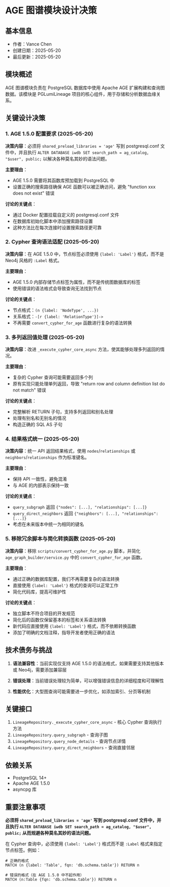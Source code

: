 # AGE 图谱模块设计决策

## 基本信息
- 作者：Vance Chen
- 创建日期：2025-05-20
- 最后更新：2025-05-20

## 模块概述
AGE 图谱模块负责在 PostgreSQL 数据库中使用 Apache AGE 扩展构建和查询图数据。该模块是 PGLumiLineage 项目的核心组件，用于存储和分析数据血缘关系。

## 关键设计决策

### 1. AGE 1.5.0 配置要求 (2025-05-20)

**决策内容**：必须将 `shared_preload_libraries = 'age'` 写到 postgresql.conf 文件中，并且执行 `ALTER DATABASE iwdb SET search_path = ag_catalog, "$user", public;` 以解决各种莫名其妙的语法问题。

**主要理由**：
- AGE 1.5.0 需要将其函数库预加载到 PostgreSQL 中
- 设置正确的搜索路径确保 AGE 函数可以被正确访问，避免 "function xxx does not exist" 错误

**讨论的关键点**：
- 通过 Docker 配置挂载自定义的 postgresql.conf 文件
- 在数据库初始化脚本中添加搜索路径设置
- 这种方法比在每次连接时设置搜索路径更可靠

### 2. Cypher 查询语法适配 (2025-05-20)

**决策内容**：在 AGE 1.5.0 中，节点标签必须使用 `{label: 'Label'}` 格式，而不是 Neo4j 风格的 `:Label` 格式。

**主要理由**：
- AGE 1.5.0 内部存储节点标签为属性，而不是传统图数据库的标签
- 使用错误的语法格式会导致查询无法找到节点

**讨论的关键点**：
- 节点格式：`(n {label: 'NodeType', ...})`
- 关系格式：`-[r {label: 'RelationType'}]->`
- 不再需要 `convert_cypher_for_age` 函数进行复杂的语法转换

### 3. 多列返回值处理 (2025-05-20)

**决策内容**：改进 `_execute_cypher_core_async` 方法，使其能够处理多列返回的情况。

**主要理由**：
- 复杂的 Cypher 查询可能需要返回多个列
- 原有实现只能处理单列返回，导致 "return row and column definition list do not match" 错误

**讨论的关键点**：
- 完整解析 RETURN 子句，支持多列返回和别名处理
- 处理有别名和无别名的情况
- 构造正确的 SQL AS 子句

### 4. 结果格式统一 (2025-05-20)

**决策内容**：统一 API 返回结果格式，使用 `nodes`/`relationships` 或 `neighbors`/`relationships` 作为标准键名。

**主要理由**：
- 保持 API 一致性，避免混淆
- 与 AGE 的内部表示保持一致

**讨论的关键点**：
- `query_subgraph` 返回 `{"nodes": [...], "relationships": [...]}`
- `query_direct_neighbors` 返回 `{"neighbors": [...], "relationships": [...]}`
- 考虑在未来版本中统一为相同的键名

### 5. 移除冗余脚本与简化转换函数 (2025-05-20)

**决策内容**：移除 `scripts/convert_cypher_for_age.py` 脚本，并简化 `age_graph_builder/service.py` 中的 `convert_cypher_for_age` 函数。

**主要理由**：
- 通过正确的数据库配置，我们不再需要复杂的语法转换
- 直接使用 `{label: 'Label'}` 格式的查询可以正常工作
- 简化代码库，提高可维护性

**讨论的关键点**：
- 独立脚本不符合项目的开发规范
- 简化后的函数仅保留基本的标签和关系语法转换
- 新代码应直接使用 `{label: 'Label'}` 格式，而不依赖转换函数
- 添加了明确的文档注释，指导开发者使用正确的语法

## 技术债务与挑战

1. **语法兼容性**：当前实现仅支持 AGE 1.5.0 的语法格式，如果需要支持其他版本或 Neo4j，需要添加兼容层

2. **错误处理**：当前错误处理较为简单，可以增强错误信息的详细程度和可理解性

3. **性能优化**：大型图查询可能需要进一步优化，如添加索引、分页等机制

## 关键接口

1. `LineageRepository._execute_cypher_core_async` - 核心 Cypher 查询执行方法
2. `LineageRepository.query_subgraph` - 查询子图
3. `LineageRepository.query_node_details` - 查询节点详情
4. `LineageRepository.query_direct_neighbors` - 查询直接邻居

## 依赖关系

- PostgreSQL 14+
- Apache AGE 1.5.0
- asyncpg 库

## 重要注意事项

**必须将 `shared_preload_libraries = 'age'` 写到 postgresql.conf 文件中，并且执行 `ALTER DATABASE iwdb SET search_path = ag_catalog, "$user", public;` 从而规避各种莫名其妙的语法问题。**

在 Cypher 查询中，必须使用 `{label: 'Label'}` 格式而不是 `:Label` 格式来指定节点标签。例如：

```cypher
# 正确的格式
MATCH (n {label: 'Table', fqn: 'db.schema.table'}) RETURN n

# 错误的格式（在 AGE 1.5.0 中不起作用）
MATCH (n:Table {fqn: 'db.schema.table'}) RETURN n
```
